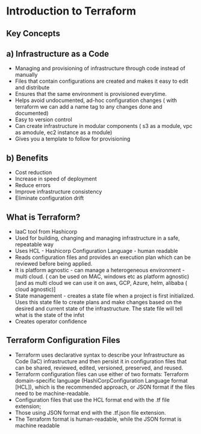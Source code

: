 # **Introduction to Terraform**

## Key Concepts

## a) **Infrastructure as a Code**
  - Managing and provisioning of infrastructure through code instead of manually
  - Files that contain configurations are created and makes it easy to edit and distribute
  - Ensures that the same environment is provisioned everytime.
  - Helps avoid undocumented, ad-hoc configuration changes ( with terraform we can add a name tag to any changes done and documented)
  - Easy to version control
  - Can create infrastructure in modular components ( s3 as a module, vpc as amodule, ec2 instance as a module)
  - Gives you a template to follow for provisioning

## b) **Benefits**
  - Cost reduction
  - Increase in speed of deployment
  - Reduce errors
  - Improve infrastructure consistency
  - Eliminate configuration drift

## **What is Terraform?**
  - IaaC tool from Hashicorp
  - Used for building, changing and managing infrastructure in a safe, repeatable way
  - Uses HCL - Hashicorp Configuration Language - human readable
  - Reads configuration files and provides an execution plan which can be reviewed before being applied.
  - It is platform agnostic - can manage a heterogeneous environment - multi cloud.  ( can be used on MAC, windows etc as platform agnostic) [and as multi cloud we can use it on aws, GCP, Azure, helm, alibaba ( cloud agnostic)]
  - State management - creates a state file when a project is first initialized. Uses this state file to  create plans and make changes based on the desired and current state of the infrastructure. The state file will tell what is the state of the infst
  - Creates operator confidence

  ## **Terraform Configuration Files**
- Terraform uses declarative syntax to describe your Infrastructure as Code (IaC) infrastructure
and then persist it in configuration files that can be shared, reviewed, edited, versioned,
preserved, and reused.
- Terraform configuration files can use either of two formats: Terraform domain-specific
language (HashiCorpConfiguration Language format [HCL]), which is the recommended
approach, or JSON format if the files need to be machine-readable.
- Configuration files that use the HCL format end with the .tf file extension;
- Those using JSON format end with the .tf.json file extension.
- The Terraform format is human-readable, while the JSON format is machine readable
